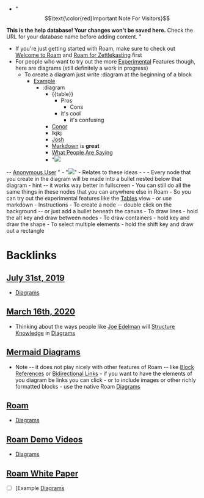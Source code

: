 - "$$\text{\color{red}Important Note For Visitors}$$ 

**This is the help database! Your changes won't be saved here.** 
Check the URL for your database name before adding content. "
- If you're just getting started with Roam, make sure to check out [Welcome to Roam](<Welcome to Roam.md>) and [Roam for Zettlekasting](<Roam for Zettlekasting.md>) first
- For people who want to try out the more [Experimental](<Experimental.md>) Features though, here are diagrams (still definitely a work in progress)
    - To create a diagram just write :diagram at the beginning of a block
        - [Example](<Example.md>)
            - :diagram
                - {{table}}
                    - Pros
                        - Cons
                    - it's cool
                        - it's confusing
                - [Conor](<Conor.md>)
                - lkjkj
                - [Josh](<Josh.md>)
                - [Markdown](<Markdown.md>) is __great__
                - [What People Are Saying](<What People Are Saying.md>)
                - "![](https://firebasestorage.googleapis.com/v0/b/firescript-577a2.appspot.com/o/imgs%2Fv8%2Fhelp%2FScreenshot%202019-08-20%2023.15.31.png?alt=media&token=976a0a49-2c56-480b-8ab2-c9dcace7d50a)

-- [Anonymous User](<Anonymous User.md>) "
                - "![](https://firebasestorage.googleapis.com/v0/b/firescript-577a2.appspot.com/o/imgs%2Fv8%2Fhelp%2FDJUqQvAhNC?alt=media&token=c28ccabf-4602-4916-8bfb-adb64254172a)"
                - Relates to these ideas
                - 
                - 
    - Every node that you create in the diagram will be made into a bullet nested below that diagram
        - hint -- it works way better in fullscreen
        - You can still do all the same things in these nodes that you can anywhere else in Roam
            - So you can try out the experimental features like the [Tables](<Tables.md>) view
            - or use markdown
    - Instructions
        - To create a node -- double click on the background -- or just add a bullet beneath the canvas
        - To draw lines
            - hold the alt key and draw between nodes
    - To draw containers
        - hold key and draw the shape
    - To select multiple elements
        - hold the shift key and draw out a rectangle

# Backlinks
## [July 31st, 2019](<July 31st, 2019.md>)
- [Diagrams](<Diagrams.md>)

## [March 16th, 2020](<March 16th, 2020.md>)
- Thinking about the ways people like [Joe Edelman](<Joe Edelman.md>) will [Structure Knowledge](<Structure Knowledge.md>) in [Diagrams](<Diagrams.md>)

## [Mermaid Diagrams](<Mermaid Diagrams.md>)
- Note -- it does not play nicely with other features of Roam -- like [Block References](<Block References.md>) or [Bidirectional Links](<Bidirectional Links.md>) - if you want to have the elements of you diagram be links you can click - or to include images or other richly formatted blocks - use the native Roam [Diagrams](<Diagrams.md>)

## [Roam](<Roam.md>)
- [Diagrams](<Diagrams.md>)

## [Roam Demo Videos](<Roam Demo Videos.md>)
- [Diagrams](<Diagrams.md>)

## [Roam White Paper](<Roam White Paper.md>)
- [ ] [Example [Diagrams](<Diagrams.md>)

